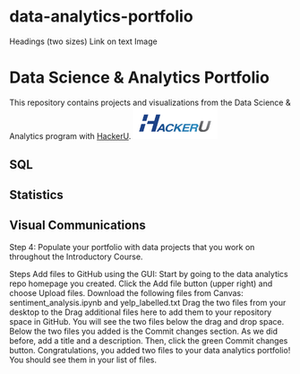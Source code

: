# data-analytics-portfolio
Headings (two sizes)
Link on text
Image

# Data Science & Analytics Portfolio
This repository contains projects and visualizations from the Data Science & Analytics program with [HackerU](https://hackerusa.com/).
<img src="https://github.com/wiazur/data-analytics-portfolio/blob/main/hackeru-logo.png" width="150"/>

## SQL

## Statistics

## Visual Communications

Step 4: Populate your portfolio with data projects that you work on throughout the Introductory Course.
 
Steps 
Add files to GitHub using the GUI:
Start by going to the data analytics repo homepage you created. 
Click the Add file button (upper right) and choose Upload files.
Download the following files from Canvas: sentiment_analysis.ipynb and yelp_labelled.txt 
Drag the two files from your desktop to the Drag additional files here to add them to your repository space in GitHub. You will see the two files below the drag and drop space.
Below the two files you added is the Commit changes section. As we did before, add a title and a description.
Then, click the green Commit changes button.
Congratulations, you added two files to your data analytics portfolio! You should see them in your list of files.
